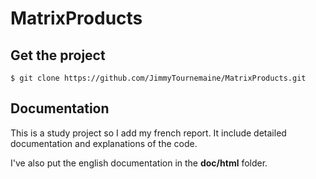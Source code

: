 # MatrixProducts

## Get the project

	$ git clone https://github.com/JimmyTournemaine/MatrixProducts.git
	
## Documentation

This is a study project so I add my french report.
It include detailed documentation and explanations of the code.

I've also put the english documentation in the **doc/html** folder.

